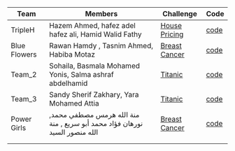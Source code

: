 | Team | Members | Challenge | Code |
| --- | --- | --- | --- |
| TripleH | Hazem Ahmed,                                  hafez adel hafez ali,                          Hamid Walid Fathy | [House Pricing](https://www.kaggle.com/competitions/house-prices-advanced-regression-techniques) | [code](https://github.com/gimmeursocks/ML_Project) |
| Blue Flowers | Rawan Hamdy , Tasnim Ahmed, Habiba Motaz | [Breast Cancer](https://www.kaggle.com/datasets/uciml/breast-cancer-wisconsin-data) | [code](https://www.kaggle.com/code/rawanhamdy/breast-cancer-wisconsin-f6b4d9?scriptVersionId=143580184)  |
| Team_2  | Sohaila, Basmala Mohamed Yonis, Salma ashraf abdelhamid | [Titanic](https://www.kaggle.com/competitions/titanic) | [code](https://colab.research.google.com/drive/1RFVwUUQLg4IvSvNgeVrsJ9tzQxZ7KwRn?usp=sharing)  |
| Team_3 | Sandy Sherif Zakhary, Yara Mohamed Attia | [Titanic](https://www.kaggle.com/competitions/titanic) | [code](https://www.kaggle.com/code/sandysherif/titanic-model) |
| Power Girls | منة الله هرمس مصطفي محمد, نورهان فؤاد محمد أبو سريع   ,                      منة الله منصور السيد | [Breast Cancer](https://www.kaggle.com/datasets/uciml/breast-cancer-wisconsin-data) | [code](https://www.kaggle.com/code/menamansour/cancer-breast) |
|  |  |  |  |
|  |  |  |  |
